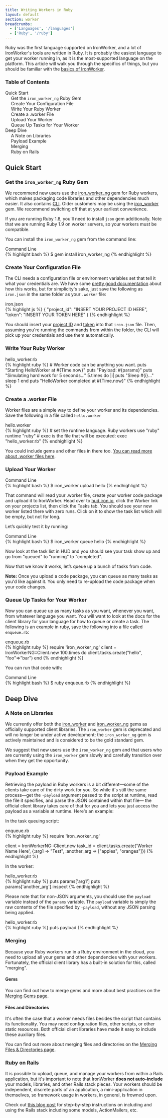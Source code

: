 ```yaml
---
title: Writing Workers in Ruby
layout: default
section: worker
breadcrumbs:
  - ['Languages', '/languages']
  - ['Ruby', '/ruby']
---
```


Ruby was the first language supported on IronWorker, and a lot of IronWorker's tools are written in Ruby.
It is probably the easiest language to get your worker running in, as it is the most-supported language on the platform.
This article will walk you through the specifics of things, but you should be familiar with the [basics of IronWorker](/worker).

<section id="toc">
  <h3>Table of Contents</h3>
  <ul>
    <li>
      <a href="#quick_start">Quick Start</a>
      <ul>
        <li><a href="#get_the__ruby_gem">Get the <code>iron_worker_ng</code> Ruby Gem</a></li>
        <li><a href="#create_your_configuration_file">Create Your Configuration File</a></li>
        <li><a href="#write_your_ruby_worker">Write Your Ruby Worker</a></li>
        <li><a href="#create_a_worker_file">Create a .worker File</a></li>
        <li><a href="#upload_your_worker">Upload Your Worker</a></li>
        <li><a href="#queue_up_tasks_for_your_worker">Queue Up Tasks for Your Worker</a></li>
      </ul>
    </li>
    <li>
      <a href="#deep_dive">Deep Dive</a>
      <ul>
        <li><a href="#a_note_on_libraries">A Note on Libraries</a></li>
        <li><a href="#payload_example">Payload Example</a></li>
        <li><a href="#merging">Merging</a></li>
        <li><a href="#ruby_on_rails">Ruby on Rails</a></li>
      </ul>
    </li>
  </ul>  
</section>


## Quick Start

### Get the `iron_worker_ng` Ruby Gem

We recommend new users use the [iron_worker_ng](https://github.com/iron-io/iron_worker_ruby_ng) 
gem for Ruby workers, which makes packaging code libraries and other dependencies much easier.
It also contains [CLI](/worker/reference/cli).
Older customers may be using the [iron_worker](https://github.com/iron-io/iron_worker_ruby) gem.
We recommend switching off that at your earliest convenience.

If you are running Ruby 1.8, you'll need to install `json` gem additionally.
Note that we are running Ruby 1.9 on worker servers, so your workers must be compatible.

You can install the `iron_worker_ng` gem from the command line:

<figcaption><span>Command Line</span></figcaption>
{% highlight bash %}
$ gem install iron_worker_ng
{% endhighlight %}

### Create Your Configuration File

The CLI needs a configuration file or environment variables set that tell it what your credentials are.
We have some [pretty good documentation](/worker/reference/configuration) about how this works,
but for simplicity's sake, just save the following as `iron.json` in the same folder as your `.worker` file:

<figcaption><span>iron.json</span></figcaption>
{% highlight js %}
{
  "project_id": "INSERT YOUR PROJECT ID HERE",
  "token": "INSERT YOUR TOKEN HERE"
}
{% endhighlight %}

You should insert your [project ID](https://hud.iron.io) and [token](https://hud.iron.io/tokens) into that `iron.json` file.
Then, assuming you're running the commands from within the folder, the CLI will pick up your credentials and use them automatically.

### Write Your Ruby Worker

<figcaption><span>hello_worker.rb</span></figcaption>
{% highlight ruby %}
# Worker code can be anything you want.
puts "Starting HelloWorker at #{Time.now}"
puts "Payload: #{params}"
puts "Simulating hard work for 5 seconds..."
5.times do |i|
  puts "Sleep #{i}..."
  sleep 1
end
puts "HelloWorker completed at #{Time.now}"
{% endhighlight %}

### Create a .worker File

Worker files are a simple way to define your worker and its dependencies. Save the
following in a file called `hello.worker`

<figcaption><span>hello.worker</span></figcaption>
{% highlight ruby %}
# set the runtime language. Ruby workers use "ruby"
runtime "ruby"
# exec is the file that will be executed:
exec "hello_worker.rb"
{% endhighlight %}

You could include gems and other files in there too. [You can read more about .worker files here](/worker/reference/dotworker/).

### Upload Your Worker

<figcaption><span>Command Line</span></figcaption>
{% highlight bash %}
$ iron_worker upload hello
{% endhighlight %}

That command will read your .worker file, create your worker code package and upload it to IronWorker.
Head over to [hud.iron.io](https://hud.iron.io), click the Worker link on your projects list, then click the Tasks tab.
You should see your new worker listed there with zero runs.
Click on it to show the task list which will be empty, but not for long.

Let’s quickly test it by running:

<figcaption><span>Command Line</span></figcaption>
{% highlight bash %}
$ iron_worker queue hello
{% endhighlight %}

Now look at the task list in HUD and you should see your task show up and go from "queued" to "running" to "completed".

Now that we know it works, let’s queue up a bunch of tasks from code.

<div class="alert">
<p><strong>Note:</strong> Once you upload a code package, you can queue as many tasks as you'd like against it.
You only need to re-upload the code package when your code changes.</p>
</div>

### Queue Up Tasks for Your Worker

Now you can queue up as many tasks as you want, whenever you want, from whatever language you want.
You will want to look at the docs for the client library for your language for how to queue or create a task.
The following is an example in ruby, save the following into a file called `enqueue.rb`:

<figcaption><span>enqueue.rb</span></figcaption>
{% highlight ruby %}
require 'iron_worker_ng'
client = IronWorkerNG::Client.new
100.times do
   client.tasks.create("hello", "foo"=>"bar")
end
{% endhighlight %}

You can run that code with:

<figcaption><span>Command Line</span></figcaption>
{% highlight bash %}
$ ruby enqueue.rb
{% endhighlight %}

## Deep Dive

### A Note on Libraries

We currently offer both the [iron_worker](https://github.com/iron-io/iron_worker_ruby) 
and [iron_worker_ng](https://github.com/iron-io/iron_worker_ruby_ng) gems as 
officially supported client libraries. The `iron_worker` gem is deprecated and will no longer be under active
development; the `iron_worker_ng` gem is actively maintained and is considered to be the gold standard gem.

We suggest that new users use the `iron_worker_ng` gem and that users who are 
currently using the `iron_worker` gem slowly and carefully transition over when 
they get the opportunity.

### Payload Example

Retrieving the payload in Ruby workers is a bit different&mdash;some of the 
clients take care of the dirty work for you. So while it's still the same 
process&mdash;get the `-payload` argument passed to the script at runtime, 
read the file it specifies, and parse the JSON contained within that file&mdash;
the official client library takes care of that for you and lets you just access
the payload as a variable at runtime. Here's an example:

In the task queuing script:

<figcaption><span>enqueue.rb</span></figcaption>
{% highlight ruby %}
require 'iron_worker_ng'

client = IronWorkerNG::Client.new
task_id = client.tasks.create('Worker Name Here',
                              {:arg1 => "Test",
                               :another_arg => ["apples", "oranges"]})
{% endhighlight %}

In the worker:

<figcaption><span>hello_worker.rb</span></figcaption>
{% highlight ruby %}
puts params['arg1']
puts params['another_arg'].inspect
{% endhighlight %}

Please note that for non-JSON arguments, you should use the `payload` variable instead of the `params` variable.
The `payload` variable is simply the raw contents of the file specified by `-payload`, without any JSON parsing being applied.

<figcaption><span>hello_worker.rb</span></figcaption>
{% highlight ruby %}
puts payload
{% endhighlight %}

### Merging

Because your Ruby workers run in a Ruby environment in the cloud, you need to 
upload all your gems and other dependencies with your workers. Fortunately, the 
official client library has a built-in solution for this, called "merging".

#### Gems

You can find out how to merge gems and more about best practices on the 
[Merging Gems page](/worker/languages/ruby/merging-gems).

#### Files and Directories

It's often the case that a worker needs files besides the script that contains 
its functionality. You may need configuration files, other scripts, or other 
static resources. Both official client libraries have made it easy to include 
these auxiliary files.

You can find out more about merging files and directories on the 
[Merging Files & Directories page](/worker/languages/ruby/merging-files-and-dirs).

### Ruby on Rails

It is possible to upload, queue, and manage your workers from
within a Rails application, but it's important to note that IronWorker
**does not auto-include** your models, libraries, and other Rails stack pieces.
Your workers should be independent, discrete parts of an application, a mini-application in themselves, so
framework usage in workers, in general, is frowned upon.


Check out [this blog post](http://blog.iron.io/2012/06/powerful-email-infrastructure-with.html)
for step-by-step instructions on including and using the Rails stack including some models, ActionMailers, etc.
